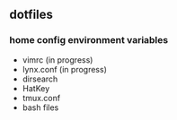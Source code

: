 ## dotfiles 
### home config environment variables

* vimrc (in progress) 
* lynx.conf (in progress) 
* dirsearch 
* HatKey
* tmux.conf 
* bash files
